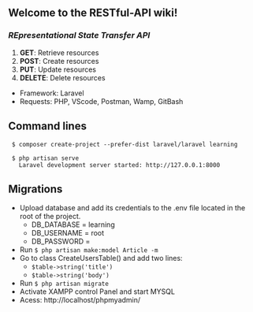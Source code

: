 ##  **Welcome to the RESTful-API wiki!**

### *REpresentational State Transfer API*
 1. **GET**: Retrieve resources
 1. **POST**: Create resources
 1. **PUT**: Update resources
 1. **DELETE**: Delete resources

* Framework: Laravel 
* Requests: PHP, VScode, Postman, Wamp, GitBash 

## Command lines
   <pre><code> $ composer create-project --prefer-dist laravel/laravel learning </code></pre>
   <pre><code> $ php artisan serve
   Laravel development server started: http://127.0.0.1:8000 </code></pre>
## Migrations
* Upload database and add its credentials to the .env file located in the root of the project.
  * DB_DATABASE = learning
  * DB_USERNAME = root
  * DB_PASSWORD =  <empty>
* Run `$ php artisan make:model Article -m`
* Go to class CreateUsersTable() and add two lines:
  *  `$table->string('title')`
  *  `$table->string('body')`
* Run `$ php artisan migrate`
* Activate XAMPP control Panel and start MYSQL
* Acess: http://localhost/phpmyadmin/
